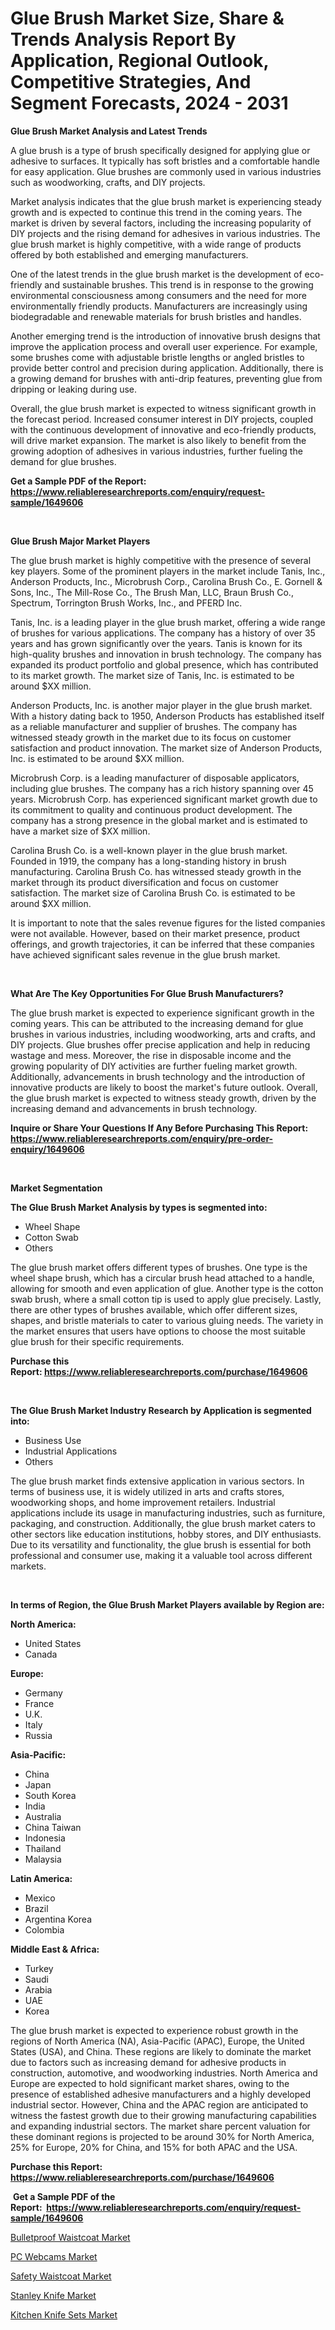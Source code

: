 <p><h1>Glue Brush Market Size, Share & Trends Analysis Report By Application, Regional Outlook, Competitive Strategies, And Segment Forecasts, 2024 - 2031</h1></p><p><strong>Glue Brush Market Analysis and Latest Trends</strong></p>
<p><p>A glue brush is a type of brush specifically designed for applying glue or adhesive to surfaces. It typically has soft bristles and a comfortable handle for easy application. Glue brushes are commonly used in various industries such as woodworking, crafts, and DIY projects.</p><p>Market analysis indicates that the glue brush market is experiencing steady growth and is expected to continue this trend in the coming years. The market is driven by several factors, including the increasing popularity of DIY projects and the rising demand for adhesives in various industries. The glue brush market is highly competitive, with a wide range of products offered by both established and emerging manufacturers.</p><p>One of the latest trends in the glue brush market is the development of eco-friendly and sustainable brushes. This trend is in response to the growing environmental consciousness among consumers and the need for more environmentally friendly products. Manufacturers are increasingly using biodegradable and renewable materials for brush bristles and handles.</p><p>Another emerging trend is the introduction of innovative brush designs that improve the application process and overall user experience. For example, some brushes come with adjustable bristle lengths or angled bristles to provide better control and precision during application. Additionally, there is a growing demand for brushes with anti-drip features, preventing glue from dripping or leaking during use.</p><p>Overall, the glue brush market is expected to witness significant growth in the forecast period. Increased consumer interest in DIY projects, coupled with the continuous development of innovative and eco-friendly products, will drive market expansion. The market is also likely to benefit from the growing adoption of adhesives in various industries, further fueling the demand for glue brushes.</p></p>
<p><strong>Get a Sample PDF of the Report:&nbsp; <a href="https://www.reliableresearchreports.com/enquiry/request-sample/1649606">https://www.reliableresearchreports.com/enquiry/request-sample/1649606</a></strong></p>
<p>&nbsp;</p>
<p><strong>Glue Brush Major Market Players</strong></p>
<p><p>The glue brush market is highly competitive with the presence of several key players. Some of the prominent players in the market include Tanis, Inc., Anderson Products, Inc., Microbrush Corp., Carolina Brush Co., E. Gornell & Sons, Inc., The Mill-Rose Co., The Brush Man, LLC, Braun Brush Co., Spectrum, Torrington Brush Works, Inc., and PFERD Inc.</p><p>Tanis, Inc. is a leading player in the glue brush market, offering a wide range of brushes for various applications. The company has a history of over 35 years and has grown significantly over the years. Tanis is known for its high-quality brushes and innovation in brush technology. The company has expanded its product portfolio and global presence, which has contributed to its market growth. The market size of Tanis, Inc. is estimated to be around $XX million.</p><p>Anderson Products, Inc. is another major player in the glue brush market. With a history dating back to 1950, Anderson Products has established itself as a reliable manufacturer and supplier of brushes. The company has witnessed steady growth in the market due to its focus on customer satisfaction and product innovation. The market size of Anderson Products, Inc. is estimated to be around $XX million.</p><p>Microbrush Corp. is a leading manufacturer of disposable applicators, including glue brushes. The company has a rich history spanning over 45 years. Microbrush Corp. has experienced significant market growth due to its commitment to quality and continuous product development. The company has a strong presence in the global market and is estimated to have a market size of $XX million.</p><p>Carolina Brush Co. is a well-known player in the glue brush market. Founded in 1919, the company has a long-standing history in brush manufacturing. Carolina Brush Co. has witnessed steady growth in the market through its product diversification and focus on customer satisfaction. The market size of Carolina Brush Co. is estimated to be around $XX million.</p><p>It is important to note that the sales revenue figures for the listed companies were not available. However, based on their market presence, product offerings, and growth trajectories, it can be inferred that these companies have achieved significant sales revenue in the glue brush market.</p></p>
<p>&nbsp;</p>
<p><strong>What Are The Key Opportunities For Glue Brush Manufacturers?</strong></p>
<p><p>The glue brush market is expected to experience significant growth in the coming years. This can be attributed to the increasing demand for glue brushes in various industries, including woodworking, arts and crafts, and DIY projects. Glue brushes offer precise application and help in reducing wastage and mess. Moreover, the rise in disposable income and the growing popularity of DIY activities are further fueling market growth. Additionally, advancements in brush technology and the introduction of innovative products are likely to boost the market's future outlook. Overall, the glue brush market is expected to witness steady growth, driven by the increasing demand and advancements in brush technology.</p></p>
<p><strong>Inquire or Share Your Questions If Any Before Purchasing This Report: <a href="https://www.reliableresearchreports.com/enquiry/pre-order-enquiry/1649606">https://www.reliableresearchreports.com/enquiry/pre-order-enquiry/1649606</a></strong></p>
<p>&nbsp;</p>
<p><strong>Market Segmentation</strong></p>
<p><strong>The Glue Brush Market Analysis by types is segmented into:</strong></p>
<p><ul><li>Wheel Shape</li><li>Cotton Swab</li><li>Others</li></ul></p>
<p><p>The glue brush market offers different types of brushes. One type is the wheel shape brush, which has a circular brush head attached to a handle, allowing for smooth and even application of glue. Another type is the cotton swab brush, where a small cotton tip is used to apply glue precisely. Lastly, there are other types of brushes available, which offer different sizes, shapes, and bristle materials to cater to various gluing needs. The variety in the market ensures that users have options to choose the most suitable glue brush for their specific requirements.</p></p>
<p><strong>Purchase this Report:&nbsp;<a href="https://www.reliableresearchreports.com/purchase/1649606">https://www.reliableresearchreports.com/purchase/1649606</a></strong></p>
<p>&nbsp;</p>
<p><strong>The Glue Brush Market Industry Research by Application is segmented into:</strong></p>
<p><ul><li>Business Use</li><li>Industrial Applications</li><li>Others</li></ul></p>
<p><p>The glue brush market finds extensive application in various sectors. In terms of business use, it is widely utilized in arts and crafts stores, woodworking shops, and home improvement retailers. Industrial applications include its usage in manufacturing industries, such as furniture, packaging, and construction. Additionally, the glue brush market caters to other sectors like education institutions, hobby stores, and DIY enthusiasts. Due to its versatility and functionality, the glue brush is essential for both professional and consumer use, making it a valuable tool across different markets.</p></p>
<p>&nbsp;</p>
<p><strong>In terms of Region, the Glue Brush Market Players available by Region are:</strong></p>
<p>
    <p> <strong> North America: </strong>
        <ul>
            <li>United States</li>
            <li>Canada</li>
        </ul>
        </p> 
    <p> <strong> Europe: </strong>
        <ul>
            <li>Germany</li>
            <li>France</li>
            <li>U.K.</li>
            <li>Italy</li>
            <li>Russia</li>
        </ul>
        </p> 
    <p> <strong> Asia-Pacific: </strong>
        <ul>
            <li>China</li>
            <li>Japan</li>
            <li>South Korea</li>
            <li>India</li>
            <li>Australia</li>
            <li>China Taiwan</li>
            <li>Indonesia</li>
            <li>Thailand</li>
            <li>Malaysia</li>
        </ul>
        </p> 
    <p> <strong> Latin America: </strong>
        <ul>
            <li>Mexico</li>
            <li>Brazil</li>
            <li>Argentina Korea</li>
            <li>Colombia</li>
        </ul>
        </p> 
    <p> <strong> Middle East & Africa: </strong>
        <ul>
            <li>Turkey</li>
            <li>Saudi</li>
            <li>Arabia</li>
            <li>UAE</li>
            <li>Korea</li>
        </ul>
    </p>
    </p>
<p><p>The glue brush market is expected to experience robust growth in the regions of North America (NA), Asia-Pacific (APAC), Europe, the United States (USA), and China. These regions are likely to dominate the market due to factors such as increasing demand for adhesive products in construction, automotive, and woodworking industries. North America and Europe are expected to hold significant market shares, owing to the presence of established adhesive manufacturers and a highly developed industrial sector. However, China and the APAC region are anticipated to witness the fastest growth due to their growing manufacturing capabilities and expanding industrial sectors. The market share percent valuation for these dominant regions is projected to be around 30% for North America, 25% for Europe, 20% for China, and 15% for both APAC and the USA.</p></p>
<p><strong>Purchase this Report: <a href="https://www.reliableresearchreports.com/purchase/1649606">https://www.reliableresearchreports.com/purchase/1649606</a></strong></p>
<p>&nbsp;<strong>Get a Sample PDF of the Report:&nbsp;&nbsp;<a href="https://www.reliableresearchreports.com/enquiry/request-sample/1649606">https://www.reliableresearchreports.com/enquiry/request-sample/1649606</a></strong></p>
<p><strong></strong></p>
<p><p><a href="https://github.com/laholand/Market-Research-Report-List-1/blob/main/bulletproof-waistcoat-market.md">Bulletproof Waistcoat Market</a></p><p><a href="https://github.com/bracarafogo/Market-Research-Report-List-1/blob/main/pc-webcams-market.md">PC Webcams Market</a></p><p><a href="https://github.com/sougarounis/Market-Research-Report-List-1/blob/main/safety-waistcoat-market.md">Safety Waistcoat Market</a></p><p><a href="https://github.com/angelajermaine/Market-Research-Report-List-1/blob/main/stanley-knife-market.md">Stanley Knife Market</a></p><p><a href="https://github.com/mohamedbakry57/Market-Research-Report-List-1/blob/main/kitchen-knife-sets-market.md">Kitchen Knife Sets Market</a></p></p>